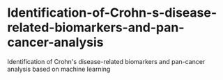 # Identification-of-Crohn-s-disease-related-biomarkers-and-pan-cancer-analysis
Identification of Crohn's disease-related biomarkers  and pan-cancer analysis based on machine learning
